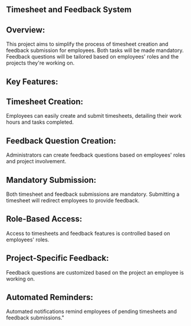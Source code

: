 ## Timesheet and Feedback System

## Overview:
This project aims to simplify the process of timesheet creation and feedback submission for employees. Both tasks will be made mandatory. Feedback questions will be tailored based on employees' roles and the projects they're working on.

## Key Features:

## Timesheet Creation:

Employees can easily create and submit timesheets, detailing their work hours and tasks completed.
## Feedback Question Creation:

Administrators can create feedback questions based on employees' roles and project involvement.
## Mandatory Submission:

Both timesheet and feedback submissions are mandatory. Submitting a timesheet will redirect employees to provide feedback.
## Role-Based Access:

Access to timesheets and feedback features is controlled based on employees' roles.
## Project-Specific Feedback:

Feedback questions are customized based on the project an employee is working on.
## Automated Reminders:

Automated notifications remind employees of pending timesheets and feedback submissions."





